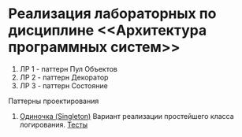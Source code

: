 # Реализация лабораторных по дисциплине <<Архитектура программных систем>>

1. ЛР 1 - паттерн Пул Объектов
2. ЛР 2 - паттерн Декоратор
3. ЛР 3 - паттерн Состояние

Паттерны проектирования
1. [Одиночка (Singleton)](/src/Singleton/)
Вариант реализации простейшего класса логирования. [Тесты](/test/Singleton/MainTest.php)